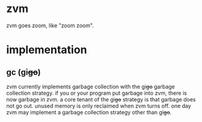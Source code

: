 # zvm

zvm goes zoom, like "zoom zoom".

# implementation

## gc (gi~~go~~)
zvm currently implements garbage collection with the gi~~go~~ garbage collection strategy.
if you or your program put garbage into zvm, there is now garbage in zvm.
a core tenant of the gi~~go~~ strategy is that garbage does not go out.
unused memory is only reclaimed when zvm turns off.
one day zvm may implement a garbage collection strategy other than gi~~go~~.
